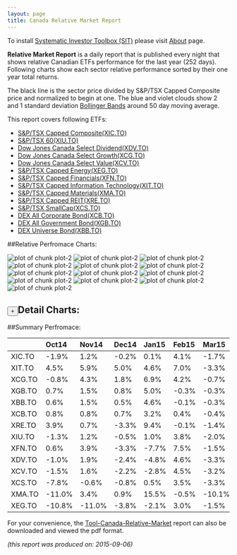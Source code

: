 ```yaml
---
layout: page
title: Canada Relative Market Report
---
```



To install [Systematic Investor Toolbox (SIT)](https://github.com/systematicinvestor/SIT) please visit [About](/about) page.





**Relative Market Report** is a daily report that is published every night 
that shows relative Canadian ETFs performance 
for the last year (252 days). Following charts show each sector relative 
performance sorted by their one year total returns. 

The black line is the sector price divided by S&P/TSX Capped Composite price 
and normalized to begin at one. 
The blue and violet clouds show 2 and 1 standard deviation 
[Bollinger Bands](http://en.wikipedia.org/wiki/Bollinger_Bands)
around 50 day moving average. 

This report covers following ETFs:

* [S&P/TSX Capped Composite(XIC.TO)](http://finance.yahoo.com/q/hl?s=XIC.TO)
* [S&P/TSX 60(XIU.TO)](http://finance.yahoo.com/q/hl?s=XIU.TO)
* [Dow Jones Canada Select Dividend(XDV.TO)](http://finance.yahoo.com/q/hl?s=XDV.TO)
* [Dow Jones Canada Select Growth(XCG.TO)](http://finance.yahoo.com/q/hl?s=XCG.TO)
* [Dow Jones Canada Select Value(XCV.TO)](http://finance.yahoo.com/q/hl?s=XCV.TO)
* [S&P/TSX Capped Energy(XEG.TO)](http://finance.yahoo.com/q/hl?s=XEG.TO)
* [S&P/TSX Capped Financials(XFN.TO)](http://finance.yahoo.com/q/hl?s=XFN.TO)
* [S&P/TSX Capped Information Technology(XIT.TO)](http://finance.yahoo.com/q/hl?s=XIT.TO)
* [S&P/TSX Capped Materials(XMA.TO)](http://finance.yahoo.com/q/hl?s=XMA.TO)
* [S&P/TSX Capped REIT(XRE.TO)](http://finance.yahoo.com/q/hl?s=XRE.TO)
* [S&P/TSX SmallCap(XCS.TO)](http://finance.yahoo.com/q/hl?s=XCS.TO)
* [DEX All Corporate Bond(XCB.TO)](http://finance.yahoo.com/q/hl?s=XCB.TO)
* [DEX All Government Bond(XGB.TO)](http://finance.yahoo.com/q/hl?s=XGB.TO)
* [DEX Universe Bond(XBB.TO)](http://finance.yahoo.com/q/hl?s=XBB.TO)


##Relative Perfromace Charts:
    


![plot of chunk plot-2](/public/images/Tool-Canada-Relative-Market/plot-2-1.png) ![plot of chunk plot-2](/public/images/Tool-Canada-Relative-Market/plot-2-2.png) ![plot of chunk plot-2](/public/images/Tool-Canada-Relative-Market/plot-2-3.png) ![plot of chunk plot-2](/public/images/Tool-Canada-Relative-Market/plot-2-4.png) ![plot of chunk plot-2](/public/images/Tool-Canada-Relative-Market/plot-2-5.png) ![plot of chunk plot-2](/public/images/Tool-Canada-Relative-Market/plot-2-6.png) ![plot of chunk plot-2](/public/images/Tool-Canada-Relative-Market/plot-2-7.png) ![plot of chunk plot-2](/public/images/Tool-Canada-Relative-Market/plot-2-8.png) ![plot of chunk plot-2](/public/images/Tool-Canada-Relative-Market/plot-2-9.png) ![plot of chunk plot-2](/public/images/Tool-Canada-Relative-Market/plot-2-10.png) ![plot of chunk plot-2](/public/images/Tool-Canada-Relative-Market/plot-2-11.png) ![plot of chunk plot-2](/public/images/Tool-Canada-Relative-Market/plot-2-12.png) ![plot of chunk plot-2](/public/images/Tool-Canada-Relative-Market/plot-2-13.png) 

<input type="button" class="btn btn-sm" value="+">Detail Charts:
---
    




<div markdown="1" style="display:none;">
    


![plot of chunk plot-2](/public/images/Tool-Canada-Relative-Market/plot-2-14.png) ![plot of chunk plot-2](/public/images/Tool-Canada-Relative-Market/plot-2-15.png) ![plot of chunk plot-2](/public/images/Tool-Canada-Relative-Market/plot-2-16.png) ![plot of chunk plot-2](/public/images/Tool-Canada-Relative-Market/plot-2-17.png) ![plot of chunk plot-2](/public/images/Tool-Canada-Relative-Market/plot-2-18.png) ![plot of chunk plot-2](/public/images/Tool-Canada-Relative-Market/plot-2-19.png) ![plot of chunk plot-2](/public/images/Tool-Canada-Relative-Market/plot-2-20.png) ![plot of chunk plot-2](/public/images/Tool-Canada-Relative-Market/plot-2-21.png) ![plot of chunk plot-2](/public/images/Tool-Canada-Relative-Market/plot-2-22.png) ![plot of chunk plot-2](/public/images/Tool-Canada-Relative-Market/plot-2-23.png) ![plot of chunk plot-2](/public/images/Tool-Canada-Relative-Market/plot-2-24.png) ![plot of chunk plot-2](/public/images/Tool-Canada-Relative-Market/plot-2-25.png) ![plot of chunk plot-2](/public/images/Tool-Canada-Relative-Market/plot-2-26.png) ![plot of chunk plot-2](/public/images/Tool-Canada-Relative-Market/plot-2-27.png) 

</div>
    




##Summary Perfromace:
    




|       |Oct14  |Nov14  |Dec14  |Jan15  |Feb15  |Mar15  |Apr15  |May15  |Jun15  |Jul15  |Aug15  |Sep15  |Total  |
|:------|:------|:------|:------|:------|:------|:------|:------|:------|:------|:------|:------|:------|:------|
|XIC.TO | -1.9% |  1.2% | -0.2% |  0.1% |  4.1% | -1.7% |  2.2% | -1.2% | -2.9% | -0.2% | -4.3% | -2.4% | -7.4% |
|XIT.TO |  4.5% |  5.9% |  5.0% |  4.6% |  7.0% | -3.3% |  0.3% | -0.2% | -6.0% |  7.6% | -2.6% |  0.2% | 24.1% |
|XCG.TO | -0.8% |  4.3% |  1.8% |  6.9% |  4.2% | -0.7% | -1.2% |  0.6% | -2.7% |  2.7% | -5.2% | -1.5% |  8.2% |
|XGB.TO |  0.7% |  1.5% |  0.8% |  5.0% | -0.3% | -0.3% | -1.6% |  0.2% | -0.5% |  1.4% | -0.9% |  0.2% |  6.2% |
|XBB.TO |  0.6% |  1.5% |  0.5% |  4.6% | -0.1% | -0.3% | -1.6% |  0.2% | -0.7% |  1.7% | -1.2% |  0.3% |  5.6% |
|XCB.TO |  0.8% |  0.8% |  0.7% |  3.2% |  0.4% | -0.4% | -1.0% |  0.0% | -0.4% |  0.7% | -1.2% |  0.6% |  4.3% |
|XRE.TO |  3.9% |  0.7% | -3.3% |  9.4% | -0.1% | -1.4% |  1.1% | -5.2% | -1.4% |  0.5% | -5.4% | -0.5% | -2.6% |
|XIU.TO | -1.3% |  1.2% | -0.5% |  1.0% |  3.8% | -2.0% |  2.1% | -1.1% | -2.9% |  0.9% | -4.6% | -2.4% | -6.0% |
|XFN.TO |  0.6% |  3.9% | -3.3% | -7.7% |  7.5% | -1.5% |  3.6% | -1.6% | -1.4% |  0.3% | -3.3% | -3.0% | -6.5% |
|XDV.TO | -1.0% |  1.9% | -2.4% | -4.8% |  4.6% | -3.3% |  4.3% | -2.2% | -2.4% | -2.1% | -3.3% | -2.5% |-12.8% |
|XCV.TO | -1.5% |  1.6% | -2.2% | -2.8% |  4.5% | -3.2% |  3.9% | -2.3% | -2.3% | -1.9% | -3.7% | -2.8% |-12.2% |
|XCS.TO | -7.8% | -0.6% | -0.8% |  0.5% |  3.5% | -3.3% |  4.1% |  0.1% | -3.2% | -6.8% | -2.8% | -2.5% |-18.5% |
|XMA.TO |-11.0% |  3.4% |  0.9% | 15.5% | -0.5% |-10.1% |  3.3% | -0.8% | -5.2% |-14.6% | -2.4% | -3.7% |-25.1% |
|XEG.TO |-10.8% |-11.0% | -3.8% | -2.1% |  3.0% | -1.5% |  8.8% | -7.2% | -6.2% | -9.0% | -2.1% | -5.7% |-39.7% |
    


For your convenience, the 
[Tool-Canada-Relative-Market](/public/images/Tool-Canada-Relative-Market/Tool-Canada-Relative-Market.pdf)
report can also be downloaded and viewed the pdf format.



*(this report was produced on: 2015-09-06)*
